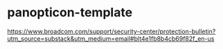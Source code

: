 # panopticon-template

https://www.broadcom.com/support/security-center/protection-bulletin?utm_source=substack&utm_medium=email#blt4e1fb8b4cb69f82f_en-us
